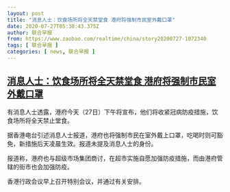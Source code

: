 ```yaml
---
layout: post
title: "消息人士：饮食场所将全天禁堂食 港府将强制市民室外戴口罩"
date: 2020-07-27T05:30:43.375Z
author: 联合早报
from: https://www.zaobao.com/realtime/china/story20200727-1072340
tags: [ 联合早报 ]
categories: [ news, 联合早报 ]
---
```

<!--1595854380000-->
[消息人士：饮食场所将全天禁堂食 港府将强制市民室外戴口罩](https://www.zaobao.com/realtime/china/story20200727-1072340)
------

<div>
<p>有消息人士透露，港府今天（27日）下午将宣布，他们将收紧冠病防疫措施，饮食场所将全天禁止堂食。</p><p>据香港电台引述消息人士报道，港府也将强制市民在室外戴上口罩，吃喝时则可豁免，新措施后天凌晨生效。报道未提及消息人士的身份。</p><p>报道称，港府也与超级市场集团商讨，在超市实施自愿加强防疫措施，而由港府管辖的街市也会加强防疫。</p><section id="imu"><div id="dfp-ad-imu1-wrapper" class="dfp-tag-wrapper"><div id="dfp-ad-imu1" class="dfp-tag-wrapper"></div></div></section><p>香港行政会议早上召开特别会议，并通过有关安排。</p><div id="innity-in-post"></div><div id="dfp-ad-midarticlespecial-wrapper" class="dfp-tag-wrapper"><div id="dfp-ad-midarticlespecial" class="dfp-tag-wrapper"></div></div>
</div>
